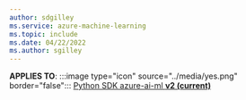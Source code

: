 ```yaml
---
author: sdgilley
ms.service: azure-machine-learning
ms.topic: include
ms.date: 04/22/2022
ms.author: sgilley
---
```


**APPLIES TO**: :::image type="icon" source="../media/yes.png" border="false"::: [Python SDK azure-ai-ml **v2 (current)**](https://aka.ms/sdk-v2-install)